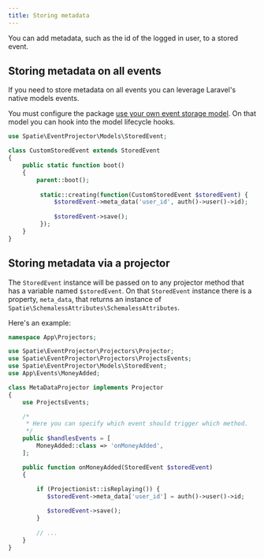 ```yaml
---
title: Storing metadata
---
```


You can add metadata, such as the id of the logged in user, to a stored event. 

## Storing metadata on all events

If you need to store metadata on all events you can leverage Laravel's native models events.

You must configure the package [use your own event storage model](/laravel-event-projector/v1/advanced-usage/using-your-own-event-storage-model). On that model you can hook into the model lifecycle hooks.

```php
use Spatie\EventProjector\Models\StoredEvent;

class CustomStoredEvent extends StoredEvent
{
    public static function boot()
    {
        parent::boot();
        
         static::creating(function(CustomStoredEvent $storedEvent) {
             $storedEvent->meta_data('user_id', auth()->user()->id);
     
             $storedEvent->save();
         });
    }
}
```

## Storing metadata via a projector

The `StoredEvent` instance will be passed on to any projector method that has a variable named `$storedEvent`. On that `StoredEvent` instance there is a property, `meta_data`, that returns an instance of `Spatie\SchemalessAttributes\SchemalessAttributes`.

Here's an example:

```php
namespace App\Projectors;

use Spatie\EventProjector\Projectors\Projector;
use Spatie\EventProjector\Projectors\ProjectsEvents;
use Spatie\EventProjector\Models\StoredEvent;
use App\Events\MoneyAdded;

class MetaDataProjector implements Projector
{
    use ProjectsEvents;

    /*
     * Here you can specify which event should trigger which method.
     */
    public $handlesEvents = [
        MoneyAdded::class => 'onMoneyAdded',
    ];

    public function onMoneyAdded(StoredEvent $storedEvent)
    {
    
        if (Projectionist::isReplaying()) {
           $storedEvent->meta_data['user_id'] = auth()->user()->id;

           $storedEvent->save();
        }
        
        // ...
    }
}
```
